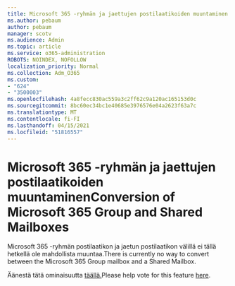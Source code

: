 ```yaml
---
title: Microsoft 365 -ryhmän ja jaettujen postilaatikoiden muuntaminen
ms.author: pebaum
author: pebaum
manager: scotv
ms.audience: Admin
ms.topic: article
ms.service: o365-administration
ROBOTS: NOINDEX, NOFOLLOW
localization_priority: Normal
ms.collection: Adm_O365
ms.custom:
- "624"
- "3500003"
ms.openlocfilehash: 4a8fecc830ac559a3c2ff62c9a120ac165153d0c
ms.sourcegitcommit: 8bc60ec34bc1e40685e3976576e04a2623f63a7c
ms.translationtype: MT
ms.contentlocale: fi-FI
ms.lasthandoff: 04/15/2021
ms.locfileid: "51816557"
---
```

# <a name="conversion-of-microsoft-365-group-and-shared-mailboxes"></a><span data-ttu-id="04590-102">Microsoft 365 -ryhmän ja jaettujen postilaatikoiden muuntaminen</span><span class="sxs-lookup"><span data-stu-id="04590-102">Conversion of Microsoft 365 Group and Shared Mailboxes</span></span>

<span data-ttu-id="04590-103">Microsoft 365 -ryhmän postilaatikon ja jaetun postilaatikon välillä ei tällä hetkellä ole mahdollista muuntaa.</span><span class="sxs-lookup"><span data-stu-id="04590-103">There is currently no way to convert between the Microsoft 365 Group mailbox and a Shared Mailbox.</span></span>

<span data-ttu-id="04590-104">Äänestä tätä ominaisuutta [täällä.](https://aka.ms/M365GroupToShared)</span><span class="sxs-lookup"><span data-stu-id="04590-104">Please help vote for this feature [here](https://aka.ms/M365GroupToShared).</span></span>
